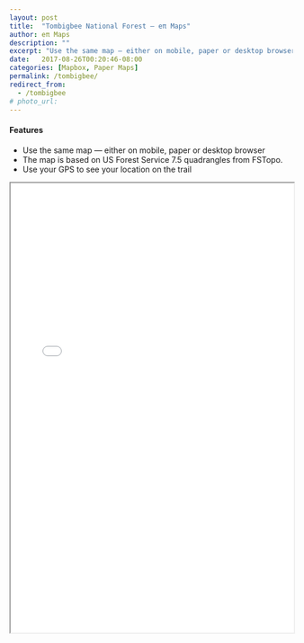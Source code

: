 ```yaml
---
layout: post
title:  "Tombigbee National Forest — eπ Maps"
author: eπ Maps
description: ""
excerpt: "Use the same map — either on mobile, paper or desktop browser"
date:   2017-08-26T00:20:46-08:00
categories: [Mapbox, Paper Maps]
permalink: /tombigbee/
redirect_from:
  - /tombigbee
# photo_url:
---
```


#### Features
* Use the same map — either on mobile, paper or desktop browser
* The map is based on US Forest Service 7.5 quadrangles from FSTopo.
* Use your GPS to see your location on the trail


<iframe allowfullscreen="true" width = "100%" height = "800" src="/Mapbox/usfs-ciqk2376r000lb9m98hmyzwr7.html#8/33.611/-88.927">
  <p>Your browser does not support iframes.</p>
</iframe>


[ios]:  https://itunes.apple.com/us/app/mt-whitney-ep-maps/id1133292347?mt=8
[android]:  /android

[tsg]:  http://www.timestampgenerator.com

[FSTopo]:  http://data.fs.usda.gov/geodata/rastergateway/data/36118/fstopo/363011815_Mount_Whitney_FSTopo.pdf
